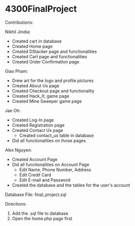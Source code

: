 # 4300FinalProject

Contributions:

Nikhil Jindia:
- Created cart in database
- Created Home page
- Created DStacker page and functionalities
- Created Cart page and functionalities
- Created Order Confirmation page

Giao Pham:
- Drew art for the logo and profile pictures
- Created About Us page
- Created Checkout page and functionality 
- Created Hack_It; game page
- Created Mine Sweeper game page 

Jae Oh:
- Created Log-In page
- Created Registration page
- Created Contact Us page
  - Created contact_us table in database
- Did all functionalities on those pages


Alex Nguyen:
- Created Account Page
- Did all functionalities on Account Page
  - Edit Name, Phone Number, Address
  - Edit Credit Card
  - Edit E-mail and Password 
- Created the database and the tables for the user's account


Database File:
final_project.sql

Directions:
1. Add the .sql file to database
2. Open the home.php page first
